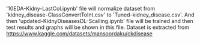 '10EDA-Kidny-LastCol.ipynb' file will normalize dataset from 'kidney_disease-ClassConvertToInt.csv' to 'Tuned-kidney_disease.csv'.
And then 'updated-KidnyDiseasesDL-Scalling.ipynb' file will be trained and then test results and graphs will be shown in this file.
Dataset is extracted from https://www.kaggle.com/datasets/mansoordaku/ckdisease 

